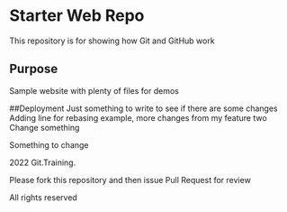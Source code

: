 # Starter Web Repo

This repository is for showing how Git and GitHub work

## Purpose

Sample website with plenty of files for demos

##Deployment
Just something to write to see if there are some changes
Adding line for rebasing example, more changes from my feature two 
Change something


Something to change


2022 Git.Training.

Please fork this repository and then issue Pull Request for review

All rights reserved
